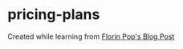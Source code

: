 # pricing-plans
Created while learning from [Florin Pop's Blog Post](https://www.florin-pop.com/blog/2019/02/how-to-create-pricing-plans/)
